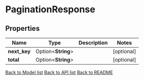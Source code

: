 # PaginationResponse

## Properties

Name | Type | Description | Notes
------------ | ------------- | ------------- | -------------
**next_key** | Option<**String**> |  | [optional]
**total** | Option<**String**> |  | [optional]

[Back to Model list](../README.md#documentation-for-models) [Back to API list](../README.md#documentation-for-api-endpoints) [Back to README](../README.md)


